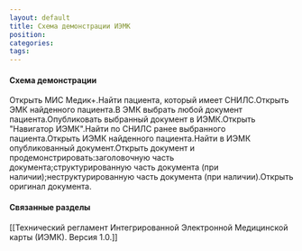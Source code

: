 ```yaml
---
layout: default
title: Схема демонстрации ИЭМК
position: 
categories: 
tags: 
---
```


#### Схема демонстрации

Открыть МИС Медик+.Найти пациента, который имеет СНИЛС.Открыть ЭМК найденного пациента.В ЭМК выбрать любой документ пациента.Опубликовать выбранный документ в ИЭМК.Открыть "Навигатор ИЭМК".Найти по СНИЛС ранее выбранного пациента.Открыть ИЭМК найденного пациента.Найти в ИЭМК опубликованный документ.Открыть документ и продемонстрировать:заголовочную часть документа;структурированную часть документа (при наличии);неструктурированную часть документа (при наличии).Открыть оригинал документа. 

#### Связанные разделы

[[Технический регламент Интегрированной Электронной Медицинской карты (ИЭМК). Версия 1.0.]]

 

 

